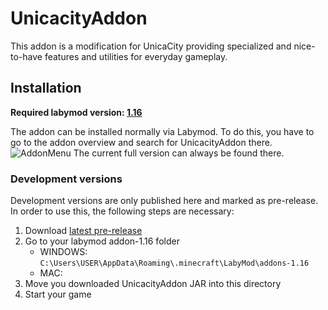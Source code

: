 # UnicacityAddon

This addon is a modification for UnicaCity providing specialized and nice-to-have features and utilities for everyday gameplay.

## Installation

**Required labymod version: [1.16](https://www.labymod.net/de/download)**

The addon can be installed normally via Labymod. To do this, you have to go to the addon overview and search for UnicacityAddon there.
![AddonMenu](https://i.imgur.com/cTMO7gP.png)
The current full version can always be found there.

### Development versions
Development versions are only published here and marked as pre-release. In order to use this, the following steps are necessary:

1. Download [latest pre-release](https://github.com/rettichlp/UnicacityAddon/releases/latest)
2. Go to your labymod addon-1.16 folder
   - WINDOWS: `C:\Users\USER\AppData\Roaming\.minecraft\LabyMod\addons-1.16`
   - MAC:
3. Move you downloaded UnicacityAddon JAR into this directory
4. Start your game